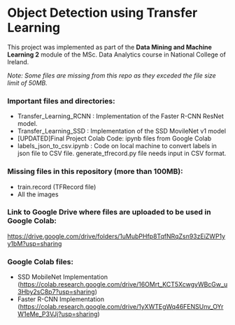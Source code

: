 # Object Detection using Transfer Learning

This project was implemented as part of the **Data Mining and Machine Learning 2** module of the MSc. Data Analytics course in National College of Ireland.

*Note: Some files are missing from this repo as they exceded the file size limit of 50MB.*

### Important files and directories:

 - Transfer_Learning_RCNN : Implementation of the Faster R-CNN ResNet model.
 - Transfer_Learning_SSD : Implementation of the SSD MovileNet v1 model
 - [UPDATED]Final Project Colab Code: ipynb files from Google Colab
 - labels_json_to_csv.ipynb : Code on local machine to convert labels in json file to CSV file. generate_tfrecord.py file needs input in CSV format.
 
 
 ### Missing files in this repository (more than 100MB):
  - train.record (TFRecord file)
  - All the images
 
 ### Link to Google Drive where files are uploaded to be used in Google Colab:
 https://drive.google.com/drive/folders/1uMubPHfp8TqfNRqZsn93zEiZWP1yy1bM?usp=sharing


### Google Colab files:
 - SSD MobileNet Implementation (https://colab.research.google.com/drive/16OMrt_KCT5XcwgyWBcGw_u3Hby2sC8p7?usp=sharing)
 - Faster R-CNN Implementation (https://colab.research.google.com/drive/1yXWTEgWq46FENSUnv_OYrW1eMe_P3VJj?usp=sharing)
